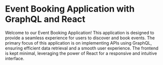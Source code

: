 # Event Booking Application with GraphQL and React
Welcome to our Event Booking Application! This application is designed to provide a seamless experience for users to discover and book events. The primary focus of this application is on implementing APIs using GraphQL, ensuring efficient data retrieval and a smooth user experience. The frontend is kept minimal, leveraging the power of React for a responsive and intuitive interface.
